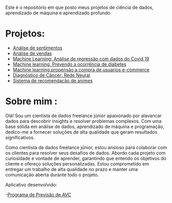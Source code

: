 Este é o repositório em que posto meus projetos de ciência de dados, aprendizado de máquina e aprendizado profundo
# Projetos:

 - [Análise de sentimentos](https://github.com/SuloDS/Data-Science-Projects/blob/main/Analise_Sentimentos.ipynb)
 - [Análise de vendas](https://github.com/SuloDS/Data-Science-Projects/blob/main/Analise_Vendas.ipynb)
 - [Machine Learning: Análise de regressão com dados do Covid 19](https://github.com/SuloDS/Data-Science-Projects/blob/main/Covid%2019.ipynb)
 - [Machine learning: Prevendo a ocorrência de diabetes](https://github.com/SuloDS/Data-Science-Projects/blob/main/Previsao%20de%20Diabete.ipynb)
 - [Machine learning:propensão a compra de usuarios e-commerce](https://github.com/SuloDS/Data-Science-Projects/blob/main/Algoritmo%20de%20propens%C3%A3o%20de%20compra%20de%20Usu%C3%A1rios%20de%20E-Commerce.ipynb)
 - [Diagnóstico de Câncer: Rede Neural](https://github.com/SuloDS/Data-Science-Projects/blob/main/Rede%20Neural%20com%20Programa%C3%A7%C3%A3o%20e%20Matem%C3%A1tica.ipynb)
 - [Sistema de recomendação de animes](https://github.com/SuloDS/Data-Science-Projects/blob/main/Sistema%20de%20Recomendacao%20de%20Animes.ipynb)

# Sobre mim :
 
Olá! Sou um cientista de dados freelance júnior apaixonado por alavancar dados para descobrir insights e resolver problemas complexos. Com uma base sólida em análise de dados, aprendizado de máquina e programação, dedico-me a fornecer soluções de alta qualidade que geram resultados significativos.

Como cientista de dados freelance júnior, estou ansioso para colaborar com os clientes para resolver seus desafios de dados. Abordo cada projeto com curiosidade e vontade de aprender, garantindo que entendo os objetivos do cliente e ofereço soluções personalizadas. Estou comprometido em entregar um trabalho de alta qualidade no prazo e manter uma comunicação aberta durante todo o projeto.

Aplicativo desenvolvido:


-[Programa de Previsão de AVC](https://sulods-diagnostico-avc.streamlit.app/)
